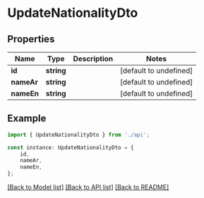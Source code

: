# UpdateNationalityDto


## Properties

Name | Type | Description | Notes
------------ | ------------- | ------------- | -------------
**id** | **string** |  | [default to undefined]
**nameAr** | **string** |  | [default to undefined]
**nameEn** | **string** |  | [default to undefined]

## Example

```typescript
import { UpdateNationalityDto } from './api';

const instance: UpdateNationalityDto = {
    id,
    nameAr,
    nameEn,
};
```

[[Back to Model list]](../README.md#documentation-for-models) [[Back to API list]](../README.md#documentation-for-api-endpoints) [[Back to README]](../README.md)
